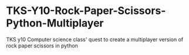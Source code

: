 # TKS-Y10-Rock-Paper-Scissors-Python-Multiplayer
TKS y10 Computer science class' quest to create a multiplayer version of rock paper scissors in python
